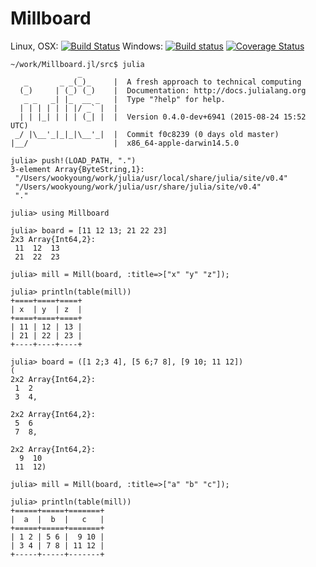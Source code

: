 # Millboard

Linux, OSX: [![Build Status](https://api.travis-ci.org/wookay/Millboard.jl.svg?branch=master)](https://travis-ci.org/wookay/Millboard.jl)
Windows: [![Build status](https://ci.appveyor.com/api/projects/status/3hjdk20juucb3kiw?svg=true)](https://ci.appveyor.com/project/wookay/Millboard.jl)
[![Coverage Status](https://coveralls.io/repos/wookay/Millboard.jl/badge.svg?branch=master&service=github)](https://coveralls.io/github/wookay/Millboard.jl?branch=master)

```
~/work/Millboard.jl/src$ julia
               _
   _       _ _(_)_     |  A fresh approach to technical computing
  (_)     | (_) (_)    |  Documentation: http://docs.julialang.org
   _ _   _| |_  __ _   |  Type "?help" for help.
  | | | | | | |/ _` |  |
  | | |_| | | | (_| |  |  Version 0.4.0-dev+6941 (2015-08-24 15:52 UTC)
 _/ |\__'_|_|_|\__'_|  |  Commit f0c8239 (0 days old master)
|__/                   |  x86_64-apple-darwin14.5.0

julia> push!(LOAD_PATH, ".")
3-element Array{ByteString,1}:
 "/Users/wookyoung/work/julia/usr/local/share/julia/site/v0.4"
 "/Users/wookyoung/work/julia/usr/share/julia/site/v0.4"
 "."

julia> using Millboard

julia> board = [11 12 13; 21 22 23]
2x3 Array{Int64,2}:
 11  12  13
 21  22  23

julia> mill = Mill(board, :title=>["x" "y" "z"]);

julia> println(table(mill))
+====+====+====+
| x  | y  | z  |
+====+====+====+
| 11 | 12 | 13 |
| 21 | 22 | 23 |
+----+----+----+

julia> board = ([1 2;3 4], [5 6;7 8], [9 10; 11 12])
(
2x2 Array{Int64,2}:
 1  2
 3  4,

2x2 Array{Int64,2}:
 5  6
 7  8,

2x2 Array{Int64,2}:
  9  10
 11  12)

julia> mill = Mill(board, :title=>["a" "b" "c"]);

julia> println(table(mill))
+=====+=====+=======+
|  a  |  b  |   c   |
+=====+=====+=======+
| 1 2 | 5 6 |  9 10 |
| 3 4 | 7 8 | 11 12 |
+-----+-----+-------+
```
